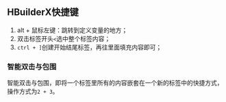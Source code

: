 ## HBuilderX快捷键

1. alt + 鼠标左键：跳转到定义变量的地方；
2. 双击标签开头`<`选中整个标签内容；
3. `ctrl + ]`创建开始结尾标签，再往里面填充内容即可；

### 智能双击与包围

智能双击与包围，即将一个标签里所有的内容嵌套在一个新的标签中的快捷方式，操作方式为`2 + 3`。

